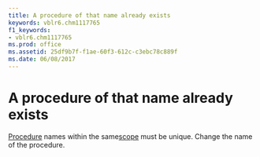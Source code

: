 ```yaml
---
title: A procedure of that name already exists
keywords: vblr6.chm1117765
f1_keywords:
- vblr6.chm1117765
ms.prod: office
ms.assetid: 25df9b7f-f1ae-60f3-612c-c3ebc78c889f
ms.date: 06/08/2017
---
```



# A procedure of that name already exists

[Procedure](../../Glossary/vbe-glossary.md#procedure) names within the same[scope](../../Glossary/vbe-glossary.md#scope) must be unique. Change the name of the procedure.


